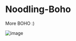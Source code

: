 # Noodling-Boho
More BOHO :)

![image](https://github.com/user-attachments/assets/dec5b439-1b83-49c4-8df4-218906d761f2)
